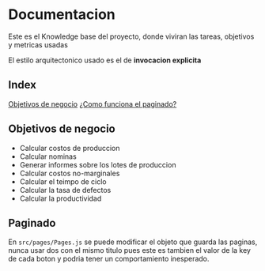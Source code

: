 # Documentacion

Este es el Knowledge base del proyecto, donde viviran las tareas, objetivos y metricas usadas

El estilo arquitectonico usado es el de **invocacion explicita**

## Index
[Objetivos de negocio](#objetivos-de-negocio)
[¿Como funciona el paginado?](#paginado)

## Objetivos de negocio

- Calcular costos de produccion
- Calcular nominas
- Generar informes sobre los lotes de produccion
- Calcular costos no-marginales
- Calcular el teimpo de ciclo
- Calcular la tasa de defectos
- Calcular la productividad

## Paginado

En `src/pages/Pages.js` se puede modificar el objeto que guarda las paginas, nunca usar dos con el mismo titulo pues este es tambien el valor de la key de cada boton y podria tener un comportamiento inesperado.